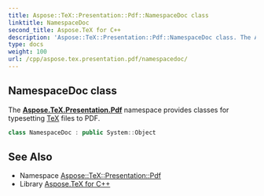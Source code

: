 ```yaml
---
title: Aspose::TeX::Presentation::Pdf::NamespaceDoc class
linktitle: NamespaceDoc
second_title: Aspose.TeX for C++
description: 'Aspose::TeX::Presentation::Pdf::NamespaceDoc class. The Aspose.TeX.Presentation.Pdf namespace provides classes for typesetting TeX files to PDF in C++.'
type: docs
weight: 100
url: /cpp/aspose.tex.presentation.pdf/namespacedoc/
---
```

## NamespaceDoc class


The **[Aspose.TeX.Presentation.Pdf](../)** namespace provides classes for typesetting [TeX](../../aspose.tex/) files to PDF.

```cpp
class NamespaceDoc : public System::Object
```

## See Also

* Namespace [Aspose::TeX::Presentation::Pdf](../)
* Library [Aspose.TeX for C++](../../)
